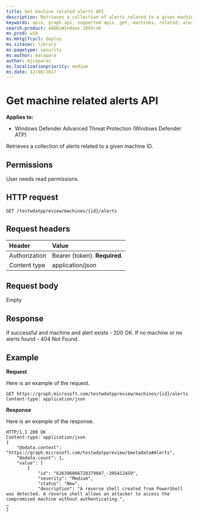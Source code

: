 ```yaml
---
title: Get machine related alerts API
description: Retrieves a collection of alerts related to a given machine ID.
keywords: apis, graph api, supported apis, get, machines, related, alerts
search.product: eADQiWindows 10XVcnh
ms.prod: w10
ms.mktglfcycl: deploy
ms.sitesec: library
ms.pagetype: security
ms.author: macapara
author: mjcaparas
ms.localizationpriority: medium
ms.date: 12/08/2017
---
```


# Get machine related alerts  API

**Applies to:**

- Windows Defender Advanced Threat Protection (Windows Defender ATP)



Retrieves a collection of alerts related to a given machine ID.

## Permissions
User needs read permissions.

## HTTP request
```
GET /testwdatppreview/machines/{id}/alerts
```

## Request headers

Header | Value 
:---|:---
Authorization | Bearer {token}. **Required**.
Content type | application/json


## Request body
Empty

## Response
If successful and machine and alert exists - 200 OK.
If no machine or no alerts found - 404 Not Found.


## Example

**Request**

Here is an example of the request.

```
GET https://graph.microsoft.com/testwdatppreview/machines/{id}/alerts
Content-type: application/json
```

**Response**

Here is an example of the response.


```
HTTP/1.1 200 OK
Content-type: application/json
{
    "@odata.context": "https://graph.microsoft.com/testwdatppreview/$metadata#Alerts",
    "@odata.count": 1,
    "value": [
        {
            "id": "636396066728379047_-395412459",
            "severity": "Medium",
            "status": "New",
            "description": "A reverse shell created from PowerShell was detected. A reverse shell allows an attacker to access the compromised machine without authenticating.",
…
}
```
